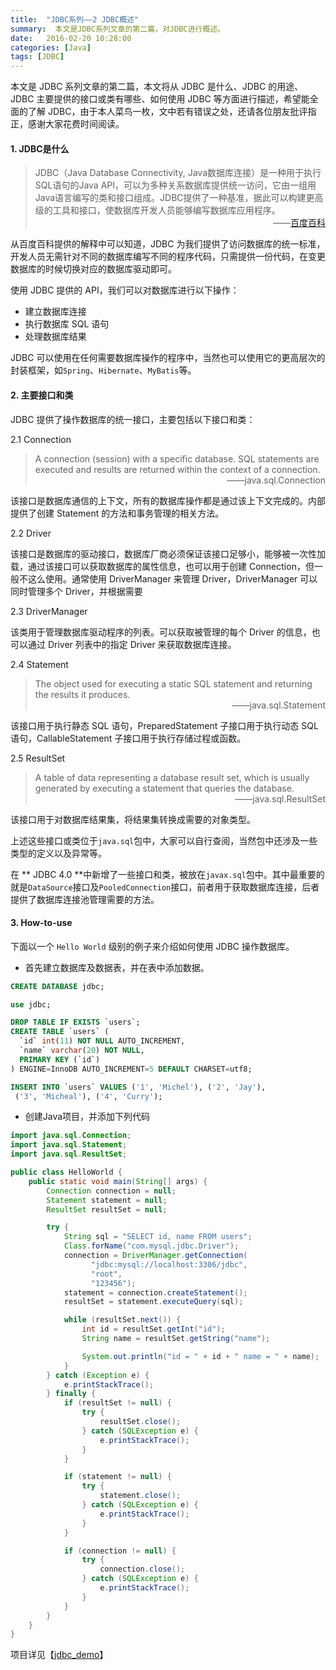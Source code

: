 ```yaml
---
title:  "JDBC系列——2 JDBC概述"
summary:  本文是JDBC系列文章的第二篇，对JDBC进行概述。
date:   2016-02-20 10:28:00
categories: [Java]
tags: [JDBC]
---
```


本文是 JDBC 系列文章的第二篇，本文将从 JDBC 是什么、JDBC 的用途、JDBC 主要提供的接口或类有哪些、如何使用 JDBC 等方面进行描述，希望能全面的了解 JDBC，由于本人菜鸟一枚，文中若有错误之处，还请各位朋友批评指正，感谢大家花费时间阅读。  

#### 1. JDBC是什么  
> JDBC（Java Database Connectivity, Java数据库连接）是一种用于执行SQL语句的Java API，可以为多种关系数据库提供统一访问，它由一组用Java语言编写的类和接口组成。JDBC提供了一种基准，据此可以构建更高级的工具和接口，使数据库开发人员能够编写数据库应用程序。     
<span style='display:block;text-align:right'>——[百度百科](http://baike.baidu.com/link?url=HgR0z82Gj_S135c_psHE6NGpJOES2fi9E2O1HymDFGGv5ibdAC-HHC99RKxejHgq7ZWkMgD_ZQ8_hOIvbLn7vK)</span>

从百度百科提供的解释中可以知道，JDBC 为我们提供了访问数据库的统一标准，开发人员无需针对不同的数据库编写不同的程序代码，只需提供一份代码，在变更数据库的时候切换对应的数据库驱动即可。

使用 JDBC 提供的 API，我们可以对数据库进行以下操作：
* 建立数据库连接
* 执行数据库 SQL 语句
* 处理数据库结果

JDBC 可以使用在任何需要数据库操作的程序中，当然也可以使用它的更高层次的封装框架，如`Spring`、`Hibernate`、`MyBatis`等。

#### 2. 主要接口和类
JDBC 提供了操作数据库的统一接口，主要包括以下接口和类：

2.1 Connection

> A connection (session) with a specific database. SQL statements are executed and results are returned within the context of a connection.
<span style='display:block;text-align:right'>——java.sql.Connection</span>

该接口是数据库通信的上下文，所有的数据库操作都是通过该上下文完成的。内部提供了创建 Statement 的方法和事务管理的相关方法。

2.2 Driver

该接口是数据库的驱动接口，数据库厂商必须保证该接口足够小，能够被一次性加载，通过该接口可以获取数据库的属性信息，也可以用于创建 Connection，但一般不这么使用。通常使用 DriverManager 来管理 Driver，DriverManager 可以同时管理多个 Driver，并根据需要

2.3 DriverManager

该类用于管理数据库驱动程序的列表。可以获取被管理的每个 Driver 的信息，也可以通过 Driver 列表中的指定 Driver 来获取数据库连接。

2.4 Statement

> The object used for executing a static SQL statement and returning the results it produces.
<span style='display:block;text-align:right'>——java.sql.Statement</span>

该接口用于执行静态 SQL 语句，PreparedStatement 子接口用于执行动态 SQL 语句，CallableStatement 子接口用于执行存储过程或函数。

2.5 ResultSet

> A table of data representing a database result set, which is usually generated by executing a statement that queries the database.
<span style='display:block;text-align:right'>——java.sql.ResultSet</span>

该接口用于对数据库结果集，将结果集转换成需要的对象类型。

上述这些接口或类位于`java.sql`包中，大家可以自行查阅，当然包中还涉及一些类型的定义以及异常等。

在 ** JDBC 4.0 **中新增了一些接口和类，被放在`javax.sql`包中。其中最重要的就是`DataSource`接口及`PooledConnection`接口，前者用于获取数据库连接，后者提供了数据库连接池管理需要的方法。


#### 3. How-to-use

下面以一个 `Hello World` 级别的例子来介绍如何使用 JDBC 操作数据库。

* 首先建立数据库及数据表，并在表中添加数据。

``` sql
CREATE DATABASE jdbc;

use jdbc;

DROP TABLE IF EXISTS `users`;
CREATE TABLE `users` (
  `id` int(11) NOT NULL AUTO_INCREMENT,
  `name` varchar(20) NOT NULL,
  PRIMARY KEY (`id`)
) ENGINE=InnoDB AUTO_INCREMENT=5 DEFAULT CHARSET=utf8;

INSERT INTO `users` VALUES ('1', 'Michel'), ('2', 'Jay'),
 ('3', 'Micheal'), ('4', 'Curry');
```

* 创建Java项目，并添加下列代码

``` java
import java.sql.Connection;
import java.sql.Statement;
import java.sql.ResultSet;

public class HelloWorld {
    public static void main(String[] args) {
        Connection connection = null;
        Statement statement = null;
        ResultSet resultSet = null;

        try {
            String sql = "SELECT id, name FROM users";
            Class.forName("com.mysql.jdbc.Driver");
            connection = DriverManager.getConnection(
                  "jdbc:mysql://localhost:3306/jdbc",
                  "root",
                  "123456");
            statement = connection.createStatement();
            resultSet = statement.executeQuery(sql);

            while (resultSet.next()) {
                int id = resultSet.getInt("id");
                String name = resultSet.getString("name");

                System.out.println("id = " + id + " name = " + name);
            }
        } catch (Exception e) {
            e.printStackTrace();
        } finally {
            if (resultSet != null) {
                try {
                    resultSet.close();
                } catch (SQLException e) {
                    e.printStackTrace();
                }
            }

            if (statement != null) {
                try {
                    statement.close();
                } catch (SQLException e) {
                    e.printStackTrace();
                }
            }

            if (connection != null) {
                try {
                    connection.close();
                } catch (SQLException e) {
                    e.printStackTrace();
                }
            }
        }
    }
}
```

项目详见【[jdbc_demo](https://github.com/fengzhongshuang/jdbc-demo)】
